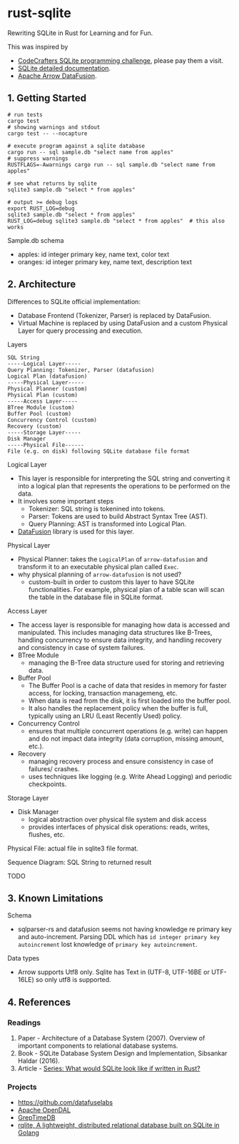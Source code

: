 # rust-sqlite

Rewriting SQLite in Rust for Learning and for Fun.

This was inspired by
- [CodeCrafters SQLite programming challenge](https://app.codecrafters.io/courses/sqlite), please pay them a visit.
- [SQLite detailed documentation](https://www.sqlite.org/fileformat.html).
- [Apache Arrow DataFusion](https://github.com/apache/arrow-datafusion).

## 1. Getting Started


```
# run tests
cargo test
# showing warnings and stdout
cargo test -- --nocapture

# execute program against a sqlite database
cargo run -- sql sample.db "select name from apples"
# suppress warnings
RUSTFLAGS=-Awarnings cargo run -- sql sample.db "select name from apples"

# see what returns by sqlite
sqlite3 sample.db "select * from apples"

# output >= debug logs
export RUST_LOG=debug
sqlite3 sample.db "select * from apples"
RUST_LOG=debug sqlite3 sample.db "select * from apples"  # this also works
```

Sample.db schema
- apples: id integer primary key, name text, color text
- oranges: id integer primary key, name text, description text


## 2. Architecture
Differences to SQLite official implementation:
- Database Frontend (Tokenizer, Parser) is replaced by DataFusion.
- Virtual Machine is replaced by using DataFusion and a custom Physical Layer for query processing and execution.


Layers
```
SQL String
-----Logical Layer-----
Query Planning: Tokenizer, Parser (datafusion)
Logical Plan (datafusion)
-----Physical Layer-----
Physical Planner (custom)
Physical Plan (custom)
-----Access Layer-----
BTree Module (custom)
Buffer Pool (custom)
Concurrency Control (custom)
Recovery (custom)
-----Storage Layer-----
Disk Manager
-----Physical File------
File (e.g. on disk) following SQLite database file format
```


Logical Layer
- This layer is responsible for interpreting the SQL string and converting it into a logical plan 
that represents the operations to be performed on the data.
- It involves some important steps
  - Tokenizer: SQL string is tokenined into tokens.
  - Parser: Tokens are used to build Abstract Syntax Tree (AST).
  - Query Planning: AST is transformed into Logical Plan.
- [DataFusion](https://github.com/apache/arrow-datafusion) library is used for this layer.


Physical Layer
- Physical Planner: takes the `LogicalPlan` of `arrow-datafusion` and transform it to an executable physical plan called `Exec`.
- why physical planning of `arrow-datafusion` is not used?
  - custom-built in order to custom this layer to have SQLite functionalities.
  For example, physical plan of a table scan will scan the table in the database file in SQLite format.


Access Layer
- The access layer is responsible for managing how data is accessed and manipulated. 
This includes managing data structures like B-Trees, handling concurrency to ensure data integrity, 
and handling recovery and consistency in case of system failures.
- BTree Module
  - managing the B-Tree data structure used for storing and retrieving data.
- Buffer Pool
  - The Buffer Pool is a cache of data that resides in memory for faster access, for locking, transaction managemeng, etc. 
  - When data is read from the disk, it is first loaded into the buffer pool.
  - It also handles the replacement policy when the buffer is full, typically using an LRU (Least Recently Used) policy.
- Concurrency Control
  - ensures that multiple concurrent operations (e.g. write) can happen and do not
  impact data integrity (data corruption, missing amount, etc.).
- Recovery
  - managing recovery process and ensure consistency in case of failures/ crashes.
  - uses techniques like logging (e.g. Write Ahead Logging) and periodic checkpoints.


Storage Layer
- Disk Manager
  - logical abstraction over physical file system and disk access
  - provides interfaces of physical disk operations: reads, writes, flushes, etc.


Physical File: actual file in sqlite3 file format.


Sequence Diagram: SQL String to returned result

TODO


## 3. Known Limitations

Schema
- sqlparser-rs and datafusion seems not having knowledge re primary key and auto-increment.
Parsing DDL which has `id integer primary key autoincrement` lost knowledge of `primary key autoincrement`.


Data types
- Arrow supports Utf8 only. Sqlite has Text in (UTF-8, UTF-16BE or UTF-16LE) so
only utf8 is supported.


## 4. References

### Readings
1. Paper - Architecture of a Database System (2007). Overview of important components to relational database systems.
2. Book - SQLite Database System Design and Implementation, Sibsankar Haldar (2016).
3. Article - [Series: What would SQLite look like if written in Rust?](https://dev.to/thepolyglotprogrammer/what-would-sqlite-look-like-if-written-in-rust-part-2-4g66)


### Projects
- https://github.com/datafuselabs
- [Apache OpenDAL](https://github.com/apache/incubator-opendal)
- [GrepTimeDB](https://github.com/GreptimeTeam/greptimedb)
- [rqlite, A lightweight, distributed relational database built on SQLite in Golang](https://github.com/rqlite/rqlite)
